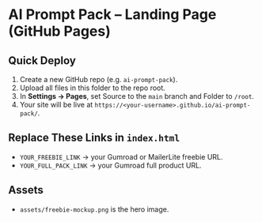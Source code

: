 # AI Prompt Pack – Landing Page (GitHub Pages)

## Quick Deploy
1. Create a new GitHub repo (e.g. `ai-prompt-pack`).
2. Upload all files in this folder to the repo root.
3. In **Settings → Pages**, set Source to the `main` branch and Folder to `/root`.
4. Your site will be live at `https://<your-username>.github.io/ai-prompt-pack/`.

## Replace These Links in `index.html`
- `YOUR_FREEBIE_LINK` → your Gumroad or MailerLite freebie URL.
- `YOUR_FULL_PACK_LINK` → your Gumroad full product URL.

## Assets
- `assets/freebie-mockup.png` is the hero image.
